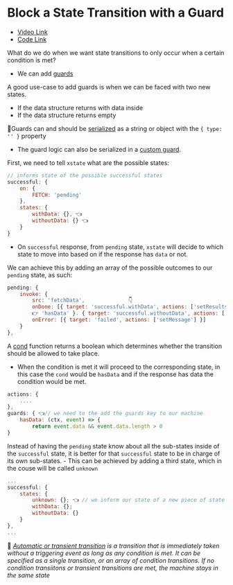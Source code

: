 # Block a State Transition with a Guard

- [Video Link](https://egghead.io/lessons/react-block-a-state-transition-with-a-guard)
- [Code Link](https://github.com/isaacplmann/sturdy-uis/tree/lesson3-end)

What do we do when we want state transitions to only occur when a certain condition is met?

- We can add [guards](https://xstate.js.org/docs/guides/guards.html#guards-condition-functions)

A good use-case to add guards is when we can be faced with two new states.

- If the data structure returns with data inside
- If the data structure returns empty

📝Guards can and should be [serialized](https://github.com/isaacplmann/sturdy-uis/tree/lesson5-end) as a string or object with the `{ type: '' }` property
  - The guard logic can also be serialized in a [custom guard](https://xstate.js.org/docs/guides/guards.html#custom-guards).

First, we need to tell `xstate` what are the possible states:

```js
// informs state of the possible successful states
successful: {
    on: {
        FETCH: 'pending' 
    },
    states: {
        withData: {}, 👈
        withoutData: {} 👈
    }
}
```

* On `successful` response, from `pending` state, `xstate` will decide to which state to move into based on if the response has `data` or not.

We can achieve this by adding an array of the possible outcomes to our `pending` state, as such:

```js
pending: {
	invoke: {
		src: 'fetchData',              👇
        onDone: [{ target: 'successful.withData', actions: ['setResults'], cond:
        👉 'hasData' }. { target: 'successful.withoutData', actions: ['setResults'] }], 
		onError: [{ target: 'failed', actions: ['setMessage'] }]
	}
},
```

A [cond](https://xstate.js.org/docs/guides/guards.html#guards-condition-functions) function returns a boolean which determines whether the transition should be allowed to take place.
  - When the condition is met it will proceed to the corresponding state, in this case the `cond` would be `hasData` and if the response has data the condition would be met.

```js
actions: {
    ....
},
guards: { 👈// we need to the add the guards key to our machine
    hasData: (ctx, event) => {
        return event.data && event.data.length > 0
}
```

Instead of having the `pending` state know about all the sub-states inside of the `successful` state, it is better for that `successful` state to be in charge of its own sub-states.
    - This can be achieved by adding a third state, which in the couse will be called `unknown`

```js
...
successful: {
    states: {
        unknown: {}; 👈 // we inform our state of a new piece of state
        withData: {};
        withoutData: {}
    }
},
...
```

🚙 _[Automatic or transient transition](https://xstate.js.org/docs/guides/transitions.html#transient-transitions) is a transition that is immediately taken without a triggering event as long as any condition is met. It can be specified as a single transition, or an array of condition transitions. If no condition transiitons or transient transitions are met, the machine stays in the same state_
